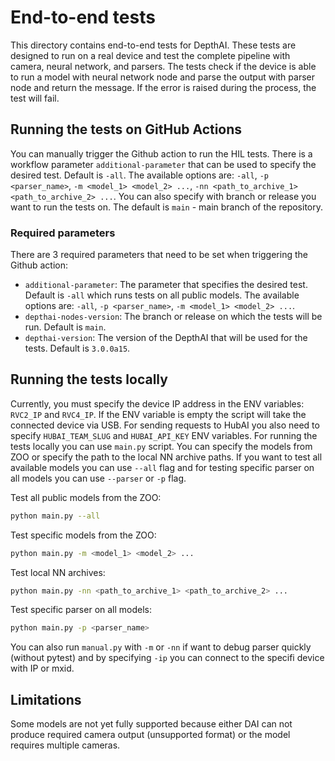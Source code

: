 # End-to-end tests

This directory contains end-to-end tests for DepthAI. These tests are designed to run on a real device and test the complete pipeline with camera, neural network, and parsers.
The tests check if the device is able to run a model with neural network node and parse the output with parser node and return the message. If the error is raised during the process, the test will fail.

## Running the tests on GitHub Actions

You can manually trigger the Github action to run the HIL tests. There is a workflow parameter `additional-parameter` that can be used to specify the desired test. Default is `-all`. The available options are: `-all`, `-p <parser_name>`, `-m <model_1> <model_2> ...`, `-nn <path_to_archive_1> <path_to_archive_2> ...`. You can also specify with branch or release you want to run the tests on. The default is `main` - main branch of the repository.

### Required parameters

There are 3 required parameters that need to be set when triggering the Github action:

- `additional-parameter`: The parameter that specifies the desired test. Default is `-all` which runs tests on all public models. The available options are: `-all`, `-p <parser_name>`, `-m <model_1> <model_2> ...`.
- `depthai-nodes-version`: The branch or release on which the tests will be run. Default is `main`.
- `depthai-version`: The version of the DepthAI that will be used for the tests. Default is `3.0.0a15`.

## Running the tests locally

Currently, you must specify the device IP address in the ENV variables: `RVC2_IP` and `RVC4_IP`. If the ENV variable is empty the script will take the connected device via USB. For sending requests to HubAI you also need to specify `HUBAI_TEAM_SLUG` and `HUBAI_API_KEY` ENV variables.
For running the tests locally you can use `main.py` script. You can specify the models from ZOO or specify the path to the local NN archive paths. If you want to test all available models you can use `--all` flag and for testing specific parser on all models you can use `--parser` or `-p` flag.

Test all public models from the ZOO:

```bash
python main.py --all
```

Test specific models from the ZOO:

```bash
python main.py -m <model_1> <model_2> ...
```

Test local NN archives:

```bash
python main.py -nn <path_to_archive_1> <path_to_archive_2> ...
```

Test specific parser on all models:

```bash
python main.py -p <parser_name>
```

You can also run `manual.py` with `-m` or `-nn` if want to debug parser quickly (without pytest) and by specifying `-ip` you can connect to the specifi device with IP or mxid.

## Limitations

Some models are not yet fully supported because either DAI can not produce required camera output (unsupported format) or the model requires multiple cameras.
